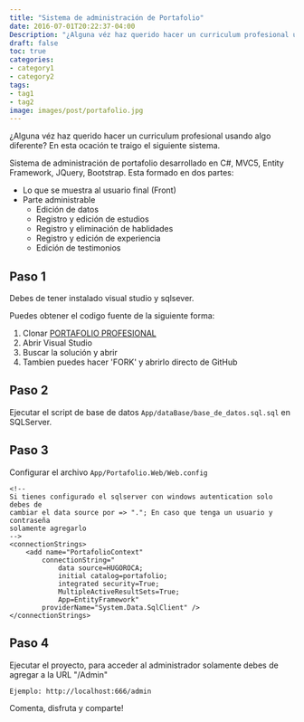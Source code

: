 ```yaml
---
title: "Sistema de administración de Portafolio"
date: 2016-07-01T20:22:37-04:00
Description: "¿Alguna véz haz querido hacer un curriculum profesional usando algo diferente? En esta ocación te traigo el siguiente sistema. Sistema de administración de portafolio desarrollado en C#, MVC5, Entity Framework, JQuery, Bootstrap. Esta formado en dos partes: * Lo que se muestra al usuario final (Front)..."
draft: false
toc: true
categories:
- category1
- category2
tags:
- tag1
- tag2
image: images/post/portafolio.jpg
---
```


¿Alguna véz haz querido hacer un curriculum profesional usando algo diferente? En esta ocación te traigo el siguiente sistema.

Sistema de administración de portafolio desarrollado en C#, MVC5, Entity Framework, JQuery, Bootstrap. Esta formado en dos partes:

* Lo que se muestra al usuario final (Front)
* Parte administrable 
    - Edición de datos 
    - Registro y edición de estudios 
    - Registro y eliminación de hablidades 
    - Registro y edición de experiencia 
    - Edición de testimonios

## Paso 1
Debes de tener instalado visual studio y sqlsever.

Puedes obtener el codigo fuente de la siguiente forma:

1. Clonar [PORTAFOLIO PROFESIONAL](https://github.com/PORTAFOLIO-PROYECTOS/PORTAFOLIO-PROFESIONAL)
2. Abrir Visual Studio
3. Buscar la solución y abrir
4. Tambien puedes hacer 'FORK' y abrirlo directo de GitHub

## Paso 2
Ejecutar el script de base de datos ```App/dataBase/base_de_datos.sql.sql``` en SQLServer.


## Paso 3
Configurar el archivo ```App/Portafolio.Web/Web.config```
```
<!-- 
Si tienes configurado el sqlserver con windows autentication solo debes de 
cambiar el data source por => "."; En caso que tenga un usuario y contraseña 
solamente agregarlo
-->
<connectionStrings>
    <add name="PortafolioContext" 
        connectionString="
            data source=HUGOROCA;
            initial catalog=portafolio;
            integrated security=True;
            MultipleActiveResultSets=True;
            App=EntityFramework" 
        providerName="System.Data.SqlClient" />
</connectionStrings>
```

## Paso 4
Ejecutar el proyecto, para acceder al administrador solamente debes de agregar a la URL "/Admin"

```
Ejemplo: http://localhost:666/admin
```

Comenta, disfruta y comparte! 

